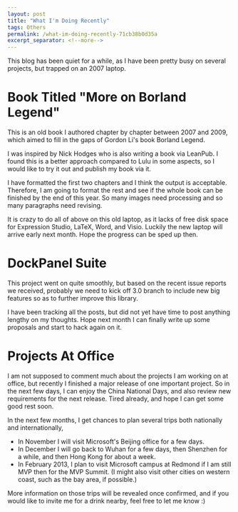 ```yaml
---
layout: post
title: "What I'm Doing Recently"
tags: Others
permalink: /what-im-doing-recently-71cb38b0d35a
excerpt_separator: <!--more-->
---
```

This blog has been quiet for a while, as I have been pretty busy on several projects, but trapped on an 2007 laptop.
<!--more-->

# Book Titled "More on Borland Legend"

This is an old book I authored chapter by chapter between 2007 and 2009, which aimed to fill in the gaps of Gordon Li's book Borland Legend.

I was inspired by Nick Hodges who is also writing a book via LeanPub. I found this is a better approach compared to Lulu in some aspects, so I would like to try it out and publish my book via it.

I have formatted the first two chapters and I think the output is acceptable. Therefore, I am going to format the rest and see if the whole book can be finished by the end of this year. So many images need processing and so many paragraphs need revising.

It is crazy to do all of above on this old laptop, as it lacks of free disk space for Expression Studio, LaTeX, Word, and Visio. Luckily the new laptop will arrive early next month. Hope the progress can be sped up then.

# DockPanel Suite

This project went on quite smoothly, but based on the recent issue reports we received, probably we need to kick off 3.0 branch to include new big features so as to further improve this library.

I have been tracking all the posts, but did not yet have time to post anything lengthy on my thoughts. Hope next month I can finally write up some proposals and start to hack again on it.

# Projects At Office

I am not supposed to comment much about the projects I am working on at office, but recently I finished a major release of one important project. So in the next few days, I can enjoy the China National Days, and also review new requirements for the next release. Tired already, and hope I can get some good rest soon.

In the next few months, I get chances to plan several trips both nationally and internationally,

* In November I will visit Microsoft's Beijing office for a few days.
* In December I will go back to Wuhan for a few days, then Shenzhen for a while, and then Hong Kong for about a week.
* In February 2013, I plan to visit Microsoft campus at Redmond if I am still MVP then for the MVP Summit. (I might also visit other cities on western coast, such as the bay area, if possible.)

More information on those trips will be revealed once confirmed, and if you would like to invite me for a drink nearby, feel free to let me know :)
